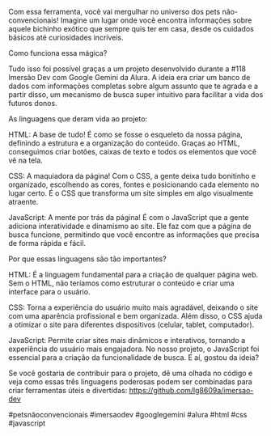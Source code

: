 Com essa ferramenta, você vai mergulhar no universo dos pets não-convencionais! Imagine um lugar onde você encontra informações sobre aquele bichinho exótico que sempre quis ter em casa, desde os cuidados básicos até curiosidades incríveis.

Como funciona essa mágica?

Tudo isso foi possível graças a um projeto desenvolvido durante a #118 Imersão Dev com Google Gemini da Alura. A ideia era criar um banco de dados com informações completas sobre algum assunto que te agrada e a partir disso, um mecanismo de busca super intuitivo para facilitar a vida dos futuros donos.

As linguagens que deram vida ao projeto:

HTML: A base de tudo! É como se fosse o esqueleto da nossa página, definindo a estrutura e a organização do conteúdo. Graças ao HTML, conseguimos criar botões, caixas de texto e todos os elementos que você vê na tela.

CSS: A maquiadora da página! Com o CSS, a gente deixa tudo bonitinho e organizado, escolhendo as cores, fontes e posicionando cada elemento no lugar certo. É o CSS que transforma um site simples em algo visualmente atraente.

JavaScript: A mente por trás da página! É com o JavaScript que a gente adiciona interatividade e dinamismo ao site. Ele faz com que a página de busca funcione, permitindo que você encontre as informações que precisa de forma rápida e fácil.

Por que essas linguagens são tão importantes?

HTML: É a linguagem fundamental para a criação de qualquer página web. Sem o HTML, não teríamos como estruturar o conteúdo e criar uma interface para o usuário.

CSS: Torna a experiência do usuário muito mais agradável, deixando o site com uma aparência profissional e bem organizada. Além disso, o CSS ajuda a otimizar o site para diferentes dispositivos (celular, tablet, computador).

JavaScript: Permite criar sites mais dinâmicos e interativos, tornando a experiência do usuário mais engajadora. No nosso projeto, o JavaScript foi essencial para a criação da funcionalidade de busca.
E aí, gostou da ideia?

Se você gostaria de contribuir para o projeto, dê uma olhada no código e veja como essas três linguagens poderosas podem ser combinadas para criar ferramentas úteis e divertidas:
https://github.com/lg8609a/imersao-dev

#petsnãoconvencionais #imersaodev #googlegemini #alura #html #css #javascript
